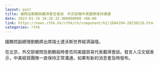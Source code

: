 ```yaml
---
layout: post
title: 被問及劉鶴與戴琪會否會談　外交部稱中美團隊保持溝通
date: 2023-01-16 16:26:32.000000000 +08:00
link: https://news.rthk.hk/rthk/ch/component/k2/1684104-20230116.htm
categories: rthk
---
```


國務院副總理劉鶴將出席瑞士達沃斯世界經濟論壇。

在北京，外交部被問及劉鶴屆時會否同美國貿易代表戴琪會談。發言人汪文斌表示，中美經貿團隊一直保持正常溝通，如果有新的消息會及時發布。
